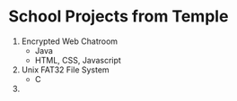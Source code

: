 # School Projects from Temple
1. Encrypted Web Chatroom
   * Java
   * HTML, CSS, Javascript
2. Unix FAT32 File System
    * C
3. 
